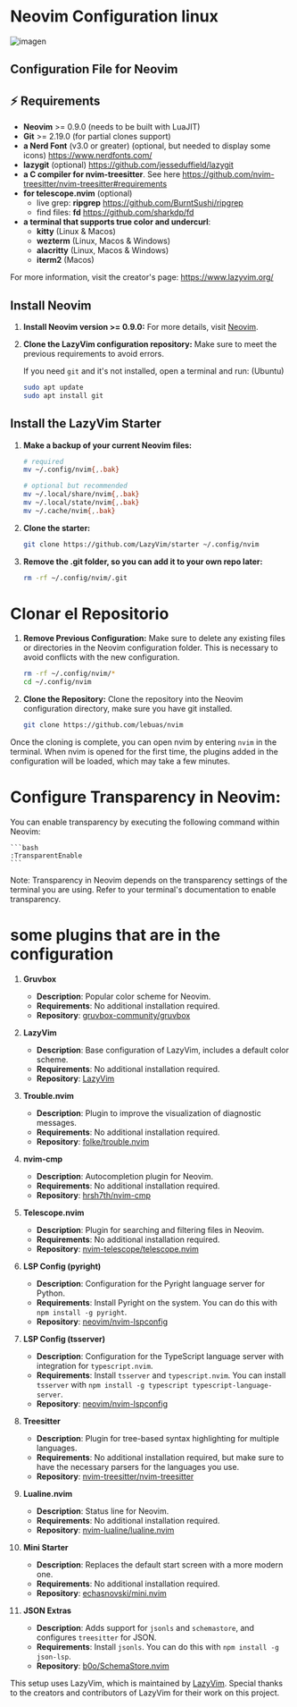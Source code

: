 # Neovim Configuration linux
![imagen](https://github.com/user-attachments/assets/021ae78d-7588-4dd8-a57e-1d530bb91681)


## Configuration File for Neovim

## ⚡️ Requirements

- **Neovim** >= 0.9.0 (needs to be built with LuaJIT)
- **Git** >= 2.19.0 (for partial clones support)
- **a Nerd Font** (v3.0 or greater) (optional, but needed to display some icons) https://www.nerdfonts.com/
- **lazygit** (optional) https://github.com/jesseduffield/lazygit
- **a C compiler for nvim-treesitter**. See here https://github.com/nvim-treesitter/nvim-treesitter#requirements
- **for telescope.nvim** (optional)
  - live grep: **ripgrep** https://github.com/BurntSushi/ripgrep
  - find files: **fd** https://github.com/sharkdp/fd
- **a terminal that supports true color and undercurl**:
  - **kitty** (Linux & Macos)
  - **wezterm** (Linux, Macos & Windows)
  - **alacritty** (Linux, Macos & Windows)
  - **iterm2** (Macos)

For more information, visit the creator's page: https://www.lazyvim.org/

##  Install Neovim

1. **Install Neovim version >= 0.9.0:** 
   For more details, visit [Neovim](https://neovim.io/).

2. **Clone the LazyVim configuration repository:** 
   Make sure to meet the previous requirements to avoid errors.

   If you need `git` and it's not installed, open a terminal and run:
   (Ubuntu)
   ```bash
   sudo apt update
   sudo apt install git

## Install the LazyVim Starter

1. **Make a backup of your current Neovim files:**

   ```bash
   # required
   mv ~/.config/nvim{,.bak}

   # optional but recommended
   mv ~/.local/share/nvim{,.bak}
   mv ~/.local/state/nvim{,.bak}
   mv ~/.cache/nvim{,.bak}

2. **Clone the starter:**

   ```bash
   git clone https://github.com/LazyVim/starter ~/.config/nvim
   
2. **Remove the .git folder, so you can add it to your own repo later:**
   
   ```bash
   rm -rf ~/.config/nvim/.git

# Clonar el Repositorio

1. **Remove Previous Configuration:**
Make sure to delete any existing files or directories in the Neovim configuration folder. This is necessary to avoid conflicts with the new configuration.
    ```bash
    rm -rf ~/.config/nvim/*
    cd ~/.config/nvim
    ```

2. **Clone the Repository:**
Clone the repository into the Neovim configuration directory, make sure you have git installed.
    ```bash
    git clone https://github.com/lebuas/nvim
    ```

Once the cloning is complete, you can open nvim by entering `nvim` in the terminal.
When nvim is opened for the first time, the plugins added in the configuration will be loaded, which may take a few minutes.

# Configure Transparency in Neovim:
You can enable transparency by executing the following command within Neovim:

    ```bash
    :TransparentEnable
    ```

Note: Transparency in Neovim depends on the transparency settings of the terminal you are using. Refer to your terminal's documentation to enable transparency.

# some plugins that are in the configuration

1. **Gruvbox**
   - **Description**: Popular color scheme for Neovim.
   - **Requirements**: No additional installation required.
   - **Repository**: [gruvbox-community/gruvbox](https://github.com/gruvbox-community/gruvbox)

2. **LazyVim**
   - **Description**: Base configuration of LazyVim, includes a default color scheme.
   - **Requirements**: No additional installation required.
   - **Repository**: [LazyVim](https://github.com/LazyVim/LazyVim)

3. **Trouble.nvim**
   - **Description**: Plugin to improve the visualization of diagnostic messages.
   - **Requirements**: No additional installation required.
   - **Repository**: [folke/trouble.nvim](https://github.com/folke/trouble.nvim)

4. **nvim-cmp**
   - **Description**: Autocompletion plugin for Neovim.
   - **Requirements**: No additional installation required.
   - **Repository**: [hrsh7th/nvim-cmp](https://github.com/hrsh7th/nvim-cmp)

5. **Telescope.nvim**
   - **Description**: Plugin for searching and filtering files in Neovim.
   - **Requirements**: No additional installation required.
   - **Repository**: [nvim-telescope/telescope.nvim](https://github.com/nvim-telescope/telescope.nvim)

6. **LSP Config (pyright)**
   - **Description**: Configuration for the Pyright language server for Python.
   - **Requirements**: Install Pyright on the system. You can do this with `npm install -g pyright`.
   - **Repository**: [neovim/nvim-lspconfig](https://github.com/neovim/nvim-lspconfig)

7. **LSP Config (tsserver)**
   - **Description**: Configuration for the TypeScript language server with integration for `typescript.nvim`.
   - **Requirements**: Install `tsserver` and `typescript.nvim`. You can install `tsserver` with `npm install -g typescript typescript-language-server`.
   - **Repository**: [neovim/nvim-lspconfig](https://github.com/neovim/nvim-lspconfig)

8. **Treesitter**
   - **Description**: Plugin for tree-based syntax highlighting for multiple languages.
   - **Requirements**: No additional installation required, but make sure to have the necessary parsers for the languages you use.
   - **Repository**: [nvim-treesitter/nvim-treesitter](https://github.com/nvim-treesitter/nvim-treesitter)

9. **Lualine.nvim**
   - **Description**: Status line for Neovim.
   - **Requirements**: No additional installation required.
   - **Repository**: [nvim-lualine/lualine.nvim](https://github.com/nvim-lualine/lualine.nvim)

10. **Mini Starter**
    - **Description**: Replaces the default start screen with a more modern one.
    - **Requirements**: No additional installation required.
    - **Repository**: [echasnovski/mini.nvim](https://github.com/echasnovski/mini.nvim)

11. **JSON Extras**
    - **Description**: Adds support for `jsonls` and `schemastore`, and configures `treesitter` for JSON.
    - **Requirements**: Install `jsonls`. You can do this with `npm install -g json-lsp`.
    - **Repository**: [b0o/SchemaStore.nvim](https://github.com/b0o/SchemaStore.nvim)


This setup uses LazyVim, which is maintained by [LazyVim](https://github.com/LazyVim). Special thanks to the creators and contributors of LazyVim for their work on this project.

   
